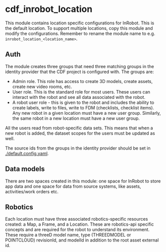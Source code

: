 # cdf_inrobot_location

This module contains location specific configurations for InRobot. This is the default location.
To support multiple locations, copy this module and modify the configurations. Remember to
rename the module name to e.g. `inrobot_location_<location_name>`.

## Auth

The module creates three groups that need three matching groups in the identity provider that the CDF
project is configured with. The groups are:

- Admin role. This role has access to create 3D models, create assets, create new video rooms, etc.
- User role. This is the standard role for most users. These users can interact with the robot and see all data
  associated with the robot.
- A robot user role - this is given to the robot and includes the ability to create labels, write to files, write to
  FDM (checklists, checklist items). Any new robot in a given location must have a new user group. Similarly,
  the same robot in a new location must have a new user group.

All the users read from robot-specific data sets. This means that when a new robot is added, the dataset scopes
for the users must be updated as well.

The source ids from the groups in the identity provider should be set in [./default.config.yaml](default.config.yaml).

## Data models

There are two spaces created in this module: one space for InRobot to store app data and one space for
data from source systems, like assets, activities/work orders etc.

## Robotics

Each location must have three associated robotics-specific resources created: a Map, a Frame, and a Location. These are
robotics-api specific concepts and are required for the robot to understand its environment. These require a threeD
model name, type (THREEDMODEL or POINTCLOUD) revisionId, and modelId in addition to the root asset external id.
